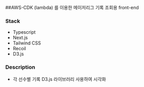 ##AWS-CDK (lambda) 를 이용한 메이저리그 기록 조회용 front-end

### Stack
- Typescript
- Next.js
- Tailwind CSS
- Recoil
- D3.js

### Description 
- 각 선수별 기록 D3.js 라이브러리 사용하여 시각화
